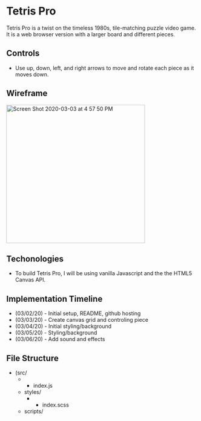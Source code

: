 # Tetris Pro
Tetris Pro is a twist on the timeless 1980s, tile-matching puzzle video game. It is a web browser version with a larger board and different pieces.

## Controls
* Use up, down, left, and right arrows to move and rotate each piece as it moves down.

## Wireframe
<img width="366" alt="Screen Shot 2020-03-03 at 4 57 50 PM" src="https://user-images.githubusercontent.com/52806794/75823668-28c5e680-5d70-11ea-9c97-5cbc94713321.png">

## Techonologies
* To build Tetris Pro, I will be using vanilla Javascript and the the HTML5 Canvas API.

## Implementation Timeline
* (03/02/20) - Initial setup, README, github hosting
* (03/03/20) - Create canvas grid and controling piece
* (03/04/20) - Initial styling/background
* (03/05/20) - Styling/background
* (03/06/20) - Add sound and effects

## File Structure
* (src/
     * - index.js
     * styles/
         * - index.scss
     * scripts/ 
